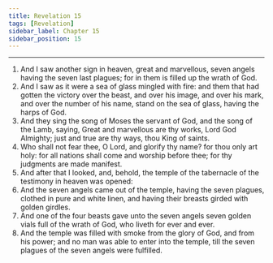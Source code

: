 ```yaml
---
title: Revelation 15
tags: [Revelation]
sidebar_label: Chapter 15
sidebar_position: 15
---
```


---
1. And I saw another sign in heaven, great and marvellous, seven angels having the seven last plagues; for in them is filled up the wrath of God.
2. And I saw as it were a sea of glass mingled with fire: and them that had gotten the victory over the beast, and over his image, and over his mark, and over the number of his name, stand on the sea of glass, having the harps of God.
3. And they sing the song of Moses the servant of God, and the song of the Lamb, saying, Great and marvellous are thy works, Lord God Almighty; just and true are thy ways, thou King of saints.
4. Who shall not fear thee, O Lord, and glorify thy name? for thou only art holy: for all nations shall come and worship before thee; for thy judgments are made manifest.
5. And after that I looked, and, behold, the temple of the tabernacle of the testimony in heaven was opened:
6. And the seven angels came out of the temple, having the seven plagues, clothed in pure and white linen, and having their breasts girded with golden girdles.
7. And one of the four beasts gave unto the seven angels seven golden vials full of the wrath of God, who liveth for ever and ever.
8. And the temple was filled with smoke from the glory of God, and from his power; and no man was able to enter into the temple, till the seven plagues of the seven angels were fulfilled.